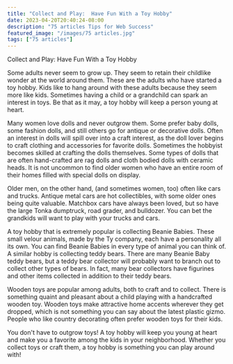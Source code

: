 ```yaml
---
title: "Collect and Play:  Have Fun With a Toy Hobby"
date: 2023-04-20T20:40:24-08:00
description: "75 articles Tips for Web Success"
featured_image: "/images/75 articles.jpg"
tags: ["75 articles"]
---
```


Collect and Play:  Have Fun With a Toy Hobby

Some adults never seem to grow up.  They seem to retain their childlike wonder at the world around them.  These are the adults who have started a toy hobby. Kids like to hang around with these adults because they seem more like kids.  Sometimes having a child or a grandchild can spark an interest in toys.  Be that as it may, a toy hobby will keep a person young at heart.

Many women love dolls and never outgrow them.  Some prefer baby dolls, some fashion dolls, and still others go for antique or decorative dolls.  Often an interest in dolls will spill over into a craft interest, as the doll lover begins to craft clothing and accessories for favorite dolls.  Sometimes the hobbyist becomes skilled at crafting the dolls themselves.  Some types of dolls that are often hand-crafted are rag dolls and cloth bodied dolls with ceramic heads.  It is not uncommon to find older women who have an entire room of their homes filled with special dolls on display.

Older men, on the other hand, (and sometimes women, too) often like cars and trucks.  Antique metal cars are hot collectibles, with some older ones being quite valuable.  Matchbox cars have always been loved, but so have the large Tonka dumptruck, road grader, and bulldozer.  You can bet the grandkids will want to play with your trucks and cars.

A toy hobby that is extremely popular is collecting Beanie Babies.  These small velour animals, made by the Ty company, each have a personality all its own.  You can find Beanie Babies in every type of animal you can think of.  A similar hobby is collecting teddy bears.  There are many Beanie Baby teddy bears, but a teddy bear collector will probably want to branch out to collect other types of bears.  In fact, many bear collectors have figurines and other items collected in addition to their teddy bears.

Wooden toys are popular among adults, both to craft and to collect.  There is something quaint and pleasant about a child playing with a handcrafted wooden toy.  Wooden toys make attractive home accents wherever they get dropped, which is not something you can say about the latest plastic gizmo.  People who like country decorating often prefer wooden toys for their kids.

You don't have to outgrow toys!  A toy hobby will keep you young at heart and make you a favorite among the kids in your neighborhood.  Whether you collect toys or craft them, a toy hobby is something you can play around with!

 
